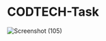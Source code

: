 # CODTECH-Task

![Screenshot (105)](https://github.com/ThomasSoram/CODTECH-Task/assets/171699330/1c7544e4-37b0-4556-989d-08ffed9fd742)

